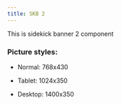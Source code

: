 ```yaml
---
title: SKB 2
---
```


This is sidekick banner 2 component

### Picture styles:

- Normal: 768x430

- Tablet: 1024x350

- Desktop: 1400x350
